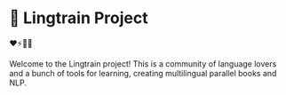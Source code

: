 <p align="center"><h1>💬 Lingtrain Project</h1></p>

❤️⚡️🔋💎

Welcome to the Lingtrain project! This is a community of language lovers and a bunch of tools for learning, creating multilingual parallel books and NLP.
